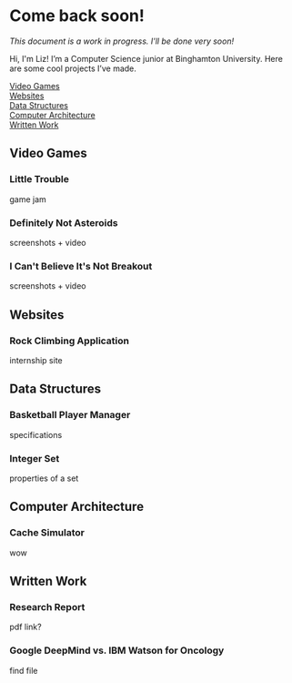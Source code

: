 # Come back soon!
*This document is a work in progress. I'll be done very soon!*

Hi, I'm Liz!
I’m a Computer Science junior at Binghamton University. Here are some cool projects I’ve made.

[Video Games](#video-games) <br/>
[Websites](#websites) <br/>
[Data Structures](#data-structures) <br/>
[Computer Architecture](#computer-architecture) <br/>
[Written Work](#written-work) <br/>

## Video Games
### Little Trouble
game jam

### Definitely Not Asteroids
screenshots + video

### I Can't Believe It's Not Breakout
screenshots + video

## Websites
### Rock Climbing Application
internship site

## Data Structures
### Basketball Player Manager
specifications

### Integer Set
properties of a set

## Computer Architecture
### Cache Simulator
wow

## Written Work
### Research Report
pdf link?

### Google DeepMind vs. IBM Watson for Oncology
find file
